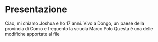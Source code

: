 # Presentazione
Ciao, mi chiamo Joshua e ho 17 anni. Vivo a Dongo, un paese della provincia di Como e frequento la scuola Marco Polo
Questa è una delle modifiche apportate al file
